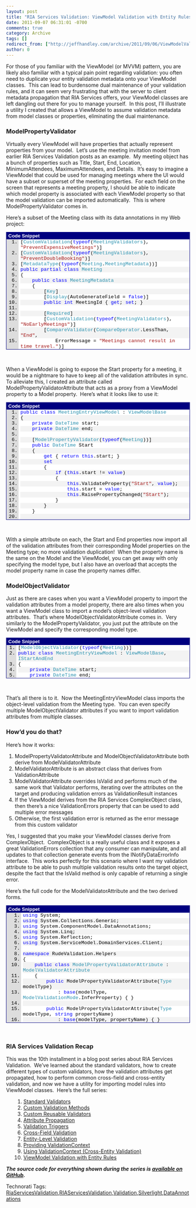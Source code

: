 ```yaml
---
layout: post
title: "RIA Services Validation: ViewModel Validation with Entity Rules"
date: 2011-09-07 06:31:01 -0700
comments: true
category: Archive
tags: []
redirect_from: ["http://jeffhandley.com/archive/2011/09/06/ViewModelValidation.aspx", "http://jeffhandley.com/archive/2011/09/06/viewmodelvalidation.aspx"].aspx
author: 0
---
```

<!-- more -->
<p>For those of you familiar with the ViewModel (or MVVM) pattern, you are likely also familiar with a typical pain point regarding validation: you often need to duplicate your entity validation metadata onto your ViewModel classes.  This can lead to burdensome dual maintenance of your validation rules, and it can seem very frustrating that with the server to client metadata propagation that RIA Services offers, your ViewModel classes are left dangling out there for you to manage yourself.  In this post, I’ll illustrate a utility I created that allows a ViewModel to assume validation metadata from model classes or properties, eliminating the dual maintenance.</p>  <h3>ModelPropertyValidator</h3>  <p>Virtually every ViewModel will have properties that actually represent properties from your model.  Let’s use the meeting invitation model from earlier RIA Services Validation posts as an example.  My meeting object has a bunch of properties such as Title, Start, End, Location, MinimumAttendees, MaximumAttendees, and Details.  It’s easy to imagine a ViewModel that could be used for managing meetings where the UI would have a subset or superset of the meeting properties.  For each field on the screen that represents a meeting property, I should be able to indicate which model property is associated with each ViewModel property so that the model validation can be imported automatically.  This is where ModelPropertyValidator comes in.</p>  <p>Here’s a subset of the Meeting class with its data annotations in my Web project:</p>  <div style="padding-bottom: 0px; margin: 0px; padding-left: 0px; padding-right: 0px; display: inline; float: none; padding-top: 0px" id="scid:9ce6104f-a9aa-4a17-a79f-3a39532ebf7c:659c81d7-43aa-4cca-9634-9279487f2263" class="wlWriterSmartContent">   <div style="border-bottom: #000080 1px solid; border-left: #000080 1px solid; font-family: 'Courier New', courier, monospace; color: #000; font-size: 10pt; border-top: #000080 1px solid; border-right: #000080 1px solid">     <div style="padding-bottom: 2px; padding-left: 5px; padding-right: 5px; font-family: verdana, tahoma, arial, sans-serif; background: #000080; color: #fff; font-weight: bold; padding-top: 2px">Code Snippet</div>      <div style="background: #ddd; max-height: 300px; overflow: auto">       <ol style="padding-bottom: 0px; margin: 0px 0px 0px 2.5em; padding-left: 5px; padding-right: 0px; background: #ffffff; padding-top: 0px">         <li>[<span style="color: #2b91af">CustomValidation</span>(<span style="color: #0000ff">typeof</span>(<span style="color: #2b91af">MeetingValidators</span>), <span style="color: #a31515">"PreventExpensiveMeetings"</span>)] </li>          <li style="background: #f3f3f3">[<span style="color: #2b91af">CustomValidation</span>(<span style="color: #0000ff">typeof</span>(<span style="color: #2b91af">MeetingValidators</span>), <span style="color: #a31515">"PreventDoubleBooking"</span>)] </li>          <li>[<span style="color: #2b91af">MetadataType</span>(<span style="color: #0000ff">typeof</span>(<span style="color: #2b91af">Meeting</span>.<span style="color: #2b91af">MeetingMetadata</span>))] </li>          <li style="background: #f3f3f3"><span style="color: #0000ff">public</span> <span style="color: #0000ff">partial</span> <span style="color: #0000ff">class</span> <span style="color: #2b91af">Meeting</span> </li>          <li>{ </li>          <li style="background: #f3f3f3">    <span style="color: #0000ff">public</span> <span style="color: #0000ff">class</span> <span style="color: #2b91af">MeetingMetadata</span> </li>          <li>    { </li>          <li style="background: #f3f3f3">        [<span style="color: #2b91af">Key</span>] </li>          <li>        [<span style="color: #2b91af">Display</span>(AutoGenerateField = <span style="color: #0000ff">false</span>)] </li>          <li style="background: #f3f3f3">        <span style="color: #0000ff">public</span> <span style="color: #0000ff">int</span> MeetingId { <span style="color: #0000ff">get</span>; <span style="color: #0000ff">set</span>; } </li>          <li>  </li>          <li style="background: #f3f3f3">        [<span style="color: #2b91af">Required</span>] </li>          <li>        [<span style="color: #2b91af">CustomValidation</span>(<span style="color: #0000ff">typeof</span>(<span style="color: #2b91af">MeetingValidators</span>), <span style="color: #a31515">"NoEarlyMeetings"</span>)] </li>          <li style="background: #f3f3f3">        [<span style="color: #2b91af">CompareValidator</span>(<span style="color: #2b91af">CompareOperator</span>.LessThan, <span style="color: #a31515">"End"</span>, </li>          <li>            ErrorMessage = <span style="color: #a31515">"Meetings cannot result in time travel."</span>)] </li>          <li style="background: #f3f3f3">        [<span style="color: #2b91af">DateValidator</span>(<span style="color: #2b91af">DateValidatorType</span>.Future)] </li>          <li>        [<span style="color: #2b91af">Display</span>(Order = 1)] </li>          <li style="background: #f3f3f3">        <span style="color: #0000ff">public</span> <span style="color: #2b91af">DateTime</span> Start { <span style="color: #0000ff">get</span>; <span style="color: #0000ff">set</span>; } </li>          <li>  </li>          <li style="background: #f3f3f3">        [<span style="color: #2b91af">Required</span>] </li>          <li>        [<span style="color: #2b91af">CompareValidator</span>(<span style="color: #2b91af">CompareOperator</span>.GreaterThan, <span style="color: #a31515">"Start"</span>, </li>          <li style="background: #f3f3f3">            ErrorMessage = <span style="color: #a31515">"Meetings cannot result in time travel."</span>)] </li>          <li>        [<span style="color: #2b91af">Display</span>(Order = 2)] </li>          <li style="background: #f3f3f3">        <span style="color: #0000ff">public</span> <span style="color: #2b91af">DateTime</span> End { <span style="color: #0000ff">get</span>; <span style="color: #0000ff">set</span>; } </li>          <li>  </li>          <li style="background: #f3f3f3">        [<span style="color: #2b91af">Required</span>] </li>          <li>        [<span style="color: #2b91af">StringLength</span>(80, MinimumLength = 5, </li>          <li style="background: #f3f3f3">            ErrorMessageResourceType = <span style="color: #0000ff">typeof</span>(<span style="color: #2b91af">ValidationErrorResources</span>), </li>          <li>            ErrorMessageResourceName = <span style="color: #a31515">"TitleStringLengthErrorMessage"</span>)] </li>          <li style="background: #f3f3f3">        <span style="color: #008000">// {0} must be at least {2} characters and no more than {1}.</span> </li>          <li>        [<span style="color: #2b91af">Display</span>(Order = 0)] </li>          <li style="background: #f3f3f3">        <span style="color: #0000ff">public</span> <span style="color: #0000ff">string</span> Title { <span style="color: #0000ff">get</span>; <span style="color: #0000ff">set</span>; } </li>       </ol>     </div>   </div> </div>  <p> </p>  <p>When a ViewModel is going to expose the Start property for a meeting, it would be a nightmare to have to keep all of the validation attributes in sync.  To alleviate this, I created an attribute called ModelPropertyValidatorAttribute that acts as a proxy from a ViewModel property to a Model property.  Here’s what it looks like to use it:</p>  <div style="padding-bottom: 0px; margin: 0px; padding-left: 0px; padding-right: 0px; display: inline; float: none; padding-top: 0px" id="scid:9ce6104f-a9aa-4a17-a79f-3a39532ebf7c:94bcf9a7-a2a1-4503-84cd-8b04b8958344" class="wlWriterSmartContent">   <div style="border-bottom: #000080 1px solid; border-left: #000080 1px solid; font-family: 'Courier New', courier, monospace; color: #000; font-size: 10pt; border-top: #000080 1px solid; border-right: #000080 1px solid">     <div style="padding-bottom: 2px; padding-left: 5px; padding-right: 5px; font-family: verdana, tahoma, arial, sans-serif; background: #000080; color: #fff; font-weight: bold; padding-top: 2px">Code Snippet</div>      <div style="background: #ddd; max-height: 300px; overflow: auto">       <ol style="padding-bottom: 0px; margin: 0px 0px 0px 2.5em; padding-left: 5px; padding-right: 0px; background: #ffffff; padding-top: 0px">         <li><span style="color: #0000ff">public</span> <span style="color: #0000ff">class</span> <span style="color: #2b91af">MeetingEntryViewModel</span> : <span style="color: #2b91af">ViewModelBase</span> </li>          <li style="background: #f3f3f3">{ </li>          <li>    <span style="color: #0000ff">private</span> <span style="color: #2b91af">DateTime</span> start; </li>          <li style="background: #f3f3f3">    <span style="color: #0000ff">private</span> <span style="color: #2b91af">DateTime</span> end; </li>          <li>  </li>          <li style="background: #f3f3f3">    [<span style="color: #2b91af">ModelPropertyValidator</span>(<span style="color: #0000ff">typeof</span>(<span style="color: #2b91af">Meeting</span>))] </li>          <li>    <span style="color: #0000ff">public</span> <span style="color: #2b91af">DateTime</span> Start </li>          <li style="background: #f3f3f3">    { </li>          <li>        <span style="color: #0000ff">get</span> { <span style="color: #0000ff">return</span> <span style="color: #0000ff">this</span>.start; } </li>          <li style="background: #f3f3f3">        <span style="color: #0000ff">set</span> </li>          <li>        { </li>          <li style="background: #f3f3f3">            <span style="color: #0000ff">if</span> (<span style="color: #0000ff">this</span>.start != <span style="color: #0000ff">value</span>) </li>          <li>            { </li>          <li style="background: #f3f3f3">                <span style="color: #0000ff">this</span>.ValidateProperty(<span style="color: #a31515">"Start"</span>, <span style="color: #0000ff">value</span>); </li>          <li>                <span style="color: #0000ff">this</span>.start = <span style="color: #0000ff">value</span>; </li>          <li style="background: #f3f3f3">                <span style="color: #0000ff">this</span>.RaisePropertyChanged(<span style="color: #a31515">"Start"</span>); </li>          <li>            } </li>          <li style="background: #f3f3f3">        } </li>          <li>    } </li>          <li style="background: #f3f3f3">  </li>          <li>    [<span style="color: #2b91af">ModelPropertyValidator</span>(<span style="color: #0000ff">typeof</span>(<span style="color: #2b91af">Meeting</span>))] </li>          <li style="background: #f3f3f3">    <span style="color: #0000ff">public</span> <span style="color: #2b91af">DateTime</span> End </li>          <li>    { </li>          <li style="background: #f3f3f3">        <span style="color: #0000ff">get</span> { <span style="color: #0000ff">return</span> <span style="color: #0000ff">this</span>.end; } </li>          <li>        <span style="color: #0000ff">set</span> </li>          <li style="background: #f3f3f3">        { </li>          <li>            <span style="color: #0000ff">if</span> (<span style="color: #0000ff">this</span>.end != <span style="color: #0000ff">value</span>) </li>          <li style="background: #f3f3f3">            { </li>          <li>                <span style="color: #0000ff">this</span>.ValidateProperty(<span style="color: #a31515">"End"</span>, <span style="color: #0000ff">value</span>); </li>          <li style="background: #f3f3f3">                <span style="color: #0000ff">this</span>.end = <span style="color: #0000ff">value</span>; </li>          <li>                <span style="color: #0000ff">this</span>.RaisePropertyChanged(<span style="color: #a31515">"End"</span>); </li>          <li style="background: #f3f3f3">            } </li>          <li>        } </li>          <li style="background: #f3f3f3">    } </li>          <li>} </li>       </ol>     </div>   </div> </div>  <p> </p>  <p>With a simple attribute on each, the Start and End properties now import all of the validation attributes from their corresponding Model properties on the Meeting type; no more validation duplication!  When the property name is the same on the Model and the ViewModel, you can get away with only specifying the model type, but I also have an overload that accepts the model property name in case the property names differ.</p>  <h3>ModelObjectValidator</h3>  <p>Just as there are cases when you want a ViewModel property to import the validation attributes from a model property, there are also times when you want a ViewModel class to import a model’s object-level validation attributes.  That’s where ModelObjectValidatorAttribute comes in.  Very similarly to the ModelPropertyValidator, you just put the attribute on the ViewModel and specify the corresponding model type.</p>  <div style="padding-bottom: 0px; margin: 0px; padding-left: 0px; padding-right: 0px; display: inline; float: none; padding-top: 0px" id="scid:9ce6104f-a9aa-4a17-a79f-3a39532ebf7c:57b45adf-a303-46cf-85ef-8bdc59e3e945" class="wlWriterSmartContent">   <div style="border-bottom: #000080 1px solid; border-left: #000080 1px solid; font-family: 'Courier New', courier, monospace; color: #000; font-size: 10pt; border-top: #000080 1px solid; border-right: #000080 1px solid">     <div style="padding-bottom: 2px; padding-left: 5px; padding-right: 5px; font-family: verdana, tahoma, arial, sans-serif; background: #000080; color: #fff; font-weight: bold; padding-top: 2px">Code Snippet</div>      <div style="background: #ddd; max-height: 300px; overflow: auto">       <ol style="padding-bottom: 0px; margin: 0px 0px 0px 2em; padding-left: 5px; padding-right: 0px; background: #ffffff; padding-top: 0px">         <li>[<span style="color: #2b91af">ModelObjectValidator</span>(<span style="color: #0000ff">typeof</span>(<span style="color: #2b91af">Meeting</span>))] </li>          <li style="background: #f3f3f3"><span style="color: #0000ff">public</span> <span style="color: #0000ff">class</span> <span style="color: #2b91af">MeetingEntryViewModel</span> : <span style="color: #2b91af">ViewModelBase</span>, <span style="color: #2b91af">IStartAndEnd</span> </li>          <li>{ </li>          <li style="background: #f3f3f3">    <span style="color: #0000ff">private</span> <span style="color: #2b91af">DateTime</span> start; </li>          <li>    <span style="color: #0000ff">private</span> <span style="color: #2b91af">DateTime</span> end; </li>       </ol>     </div>   </div> </div>  <p> </p>  <p>That’s all there is to it.  Now the MeetingEntryViewModel class imports the object-level validation from the Meeting type.  You can even specify multiple ModelObjectValidator attributes if you want to import validation attributes from multiple classes.</p>  <h3>How’d you do that?</h3>  <p>Here’s how it works:</p>  <ol>   <li>ModelPropertyValidatorAttribute and ModelObjectValidatorAttribute both derive from ModelValidatorAttribute </li>    <li>ModelValidatorAttribute is an abstract class that derives from ValidationAttribute </li>    <li>ModelValidatorAttribute overrides IsValid and performs much of the same work that Validator performs, iterating over the attributes on the target and producing validation errors as ValidationResult instances </li>    <li>If the ViewModel derives from the RIA Services ComplexObject class, then there’s a nice ValidationErrors property that can be used to add multiple error messages </li>    <li>Otherwise, the first validation error is returned as the error message from this custom validator </li> </ol>  <p>Yes, I suggested that you make your ViewModel classes derive from ComplexObject.  ComplexObject is a really useful class and it exposes a great ValidationErrors collection that any consumer can manipulate, and all updates to that collection generate events from the INotifyDataErrorInfo interface.  This works perfectly for this scenario where I want my validation attribute to be able to push multiple validation results onto the target object, despite the fact that the IsValid method is only capable of returning a single error.</p>  <p>Here’s the full code for the ModelValidatorAttribute and the two derived forms.</p>  <div style="padding-bottom: 0px; margin: 0px; padding-left: 0px; padding-right: 0px; display: inline; float: none; padding-top: 0px" id="scid:9ce6104f-a9aa-4a17-a79f-3a39532ebf7c:ca92c7da-44b2-4888-af78-92f7747b492c" class="wlWriterSmartContent">   <div style="border-bottom: #000080 1px solid; border-left: #000080 1px solid; font-family: 'Courier New', courier, monospace; color: #000; font-size: 10pt; border-top: #000080 1px solid; border-right: #000080 1px solid">     <div style="padding-bottom: 2px; padding-left: 5px; padding-right: 5px; font-family: verdana, tahoma, arial, sans-serif; background: #000080; color: #fff; font-weight: bold; padding-top: 2px">Code Snippet</div>      <div style="background: #ddd; max-height: 300px; overflow: auto">       <ol style="padding-bottom: 0px; margin: 0px 0px 0px 3em; padding-left: 5px; padding-right: 0px; background: #ffffff; padding-top: 0px">         <li><span style="color: #0000ff">using</span> System; </li>          <li style="background: #f3f3f3"><span style="color: #0000ff">using</span> System.Collections.Generic; </li>          <li><span style="color: #0000ff">using</span> System.ComponentModel.DataAnnotations; </li>          <li style="background: #f3f3f3"><span style="color: #0000ff">using</span> System.Linq; </li>          <li><span style="color: #0000ff">using</span> System.Reflection; </li>          <li style="background: #f3f3f3"><span style="color: #0000ff">using</span> System.ServiceModel.DomainServices.Client; </li>          <li>  </li>          <li style="background: #f3f3f3"><span style="color: #0000ff">namespace</span> RudeValidation.Helpers </li>          <li>{ </li>          <li style="background: #f3f3f3">    <span style="color: #0000ff">public</span> <span style="color: #0000ff">class</span> <span style="color: #2b91af">ModelPropertyValidatorAttribute</span> : <span style="color: #2b91af">ModelValidatorAttribute</span> </li>          <li>    { </li>          <li style="background: #f3f3f3">        <span style="color: #0000ff">public</span> ModelPropertyValidatorAttribute(<span style="color: #2b91af">Type</span> modelType) </li>          <li>            : <span style="color: #0000ff">base</span>(modelType, <span style="color: #2b91af">ModelValidationMode</span>.InferProperty) { } </li>          <li style="background: #f3f3f3">  </li>          <li>        <span style="color: #0000ff">public</span> ModelPropertyValidatorAttribute(<span style="color: #2b91af">Type</span> modelType, <span style="color: #0000ff">string</span> propertyName) </li>          <li style="background: #f3f3f3">            : <span style="color: #0000ff">base</span>(modelType, propertyName) { } </li>          <li>    } </li>          <li style="background: #f3f3f3">  </li>          <li>    <span style="color: #0000ff">public</span> <span style="color: #0000ff">class</span> <span style="color: #2b91af">ModelObjectValidatorAttribute</span> : <span style="color: #2b91af">ModelValidatorAttribute</span> </li>          <li style="background: #f3f3f3">    { </li>          <li>        <span style="color: #0000ff">public</span> ModelObjectValidatorAttribute(<span style="color: #2b91af">Type</span> modelType) </li>          <li style="background: #f3f3f3">            : <span style="color: #0000ff">base</span>(modelType, <span style="color: #2b91af">ModelValidationMode</span>.Object) { } </li>          <li>    } </li>          <li style="background: #f3f3f3">  </li>          <li>    [<span style="color: #2b91af">AttributeUsage</span>(<span style="color: #2b91af">AttributeTargets</span>.Property | <span style="color: #2b91af">AttributeTargets</span>.Class | <span style="color: #2b91af">AttributeTargets</span>.Parameter, AllowMultiple = <span style="color: #0000ff">true</span>)] </li>          <li style="background: #f3f3f3">    <span style="color: #0000ff">public</span> <span style="color: #0000ff">abstract</span> <span style="color: #0000ff">class</span> <span style="color: #2b91af">ModelValidatorAttribute</span> : <span style="color: #2b91af">ValidationAttribute</span> </li>          <li>    { </li>          <li style="background: #f3f3f3">        <span style="color: #0000ff">public</span> <span style="color: #2b91af">Type</span> ModelType { <span style="color: #0000ff">get</span>; <span style="color: #0000ff">private</span> <span style="color: #0000ff">set</span>; } </li>          <li>        <span style="color: #0000ff">public</span> <span style="color: #2b91af">ModelValidationMode</span> ValidationMode { <span style="color: #0000ff">get</span>; <span style="color: #0000ff">private</span> <span style="color: #0000ff">set</span>; } </li>          <li style="background: #f3f3f3">        <span style="color: #0000ff">public</span> <span style="color: #0000ff">string</span> ModelProperty { <span style="color: #0000ff">get</span>; <span style="color: #0000ff">private</span> <span style="color: #0000ff">set</span>; } </li>          <li>  </li>          <li style="background: #f3f3f3">        <span style="color: #0000ff">private</span> <span style="color: #0000ff">object</span> model; </li>          <li>  </li>          <li style="background: #f3f3f3">        <span style="color: #0000ff">public</span> ModelValidatorAttribute(<span style="color: #2b91af">Type</span> modelType, <span style="color: #2b91af">ModelValidationMode</span> validationMode) </li>          <li>        { </li>          <li style="background: #f3f3f3">            <span style="color: #0000ff">this</span>.ModelType = modelType; </li>          <li>            <span style="color: #0000ff">this</span>.ValidationMode = validationMode; </li>          <li style="background: #f3f3f3">        } </li>          <li>  </li>          <li style="background: #f3f3f3">        <span style="color: #0000ff">public</span> ModelValidatorAttribute(<span style="color: #2b91af">Type</span> modelType, <span style="color: #0000ff">string</span> modelPropertyName) </li>          <li>        { </li>          <li style="background: #f3f3f3">            <span style="color: #0000ff">this</span>.ModelType = modelType; </li>          <li>            <span style="color: #0000ff">this</span>.ValidationMode = Helpers.<span style="color: #2b91af">ModelValidationMode</span>.SpecifiedProperty; </li>          <li style="background: #f3f3f3">            <span style="color: #0000ff">this</span>.ModelProperty = modelPropertyName; </li>          <li>        } </li>          <li style="background: #f3f3f3">  </li>          <li>        <span style="color: #0000ff">protected</span> <span style="color: #0000ff">override</span> <span style="color: #2b91af">ValidationResult</span> IsValid(<span style="color: #0000ff">object</span> value, <span style="color: #2b91af">ValidationContext</span> validationContext) </li>          <li style="background: #f3f3f3">        { </li>          <li>            <span style="color: #0000ff">if</span> (model == <span style="color: #0000ff">null</span>) </li>          <li style="background: #f3f3f3">            { </li>          <li>                model = <span style="color: #2b91af">Activator</span>.CreateInstance(<span style="color: #0000ff">this</span>.ModelType); </li>          <li style="background: #f3f3f3">            } </li>          <li>  </li>          <li style="background: #f3f3f3">            <span style="color: #2b91af">ValidationContext</span> redirectedContext = <span style="color: #0000ff">new</span> <span style="color: #2b91af">ValidationContext</span>(model, validationContext, validationContext.Items); </li>          <li>  </li>          <li style="background: #f3f3f3">            <span style="color: #0000ff">switch</span> (<span style="color: #0000ff">this</span>.ValidationMode) </li>          <li>            { </li>          <li style="background: #f3f3f3">                <span style="color: #0000ff">case</span> <span style="color: #2b91af">ModelValidationMode</span>.InferProperty: </li>          <li>                    redirectedContext.MemberName = validationContext.MemberName; </li>          <li style="background: #f3f3f3">                    <span style="color: #0000ff">break</span>; </li>          <li>                <span style="color: #0000ff">case</span> <span style="color: #2b91af">ModelValidationMode</span>.SpecifiedProperty: </li>          <li style="background: #f3f3f3">                    redirectedContext.MemberName = <span style="color: #0000ff">this</span>.ModelProperty; </li>          <li>                    <span style="color: #0000ff">break</span>; </li>          <li style="background: #f3f3f3">                <span style="color: #0000ff">case</span> <span style="color: #2b91af">ModelValidationMode</span>.Object: </li>          <li>                    redirectedContext.MemberName = <span style="color: #0000ff">null</span>; </li>          <li style="background: #f3f3f3">                    <span style="color: #0000ff">break</span>; </li>          <li>            } </li>          <li style="background: #f3f3f3">  </li>          <li>            <span style="color: #2b91af">ComplexObject</span> targetEntity = validationContext.ObjectInstance <span style="color: #0000ff">as</span> <span style="color: #2b91af">ComplexObject</span>; </li>          <li style="background: #f3f3f3">            <span style="color: #0000ff">var</span> breakOnFirstError = (targetEntity == <span style="color: #0000ff">null</span>); </li>          <li>            <span style="color: #2b91af">IEnumerable</span>&lt;<span style="color: #2b91af">ValidationResult</span>&gt; validationResults = TryValidateProperty(value, validationContext, redirectedContext, breakOnFirstError); </li>          <li style="background: #f3f3f3">  </li>          <li>            <span style="color: #0000ff">if</span> (validationResults.Any()) </li>          <li style="background: #f3f3f3">            { </li>          <li>                <span style="color: #0000ff">if</span> (validationResults.Count() == 1) </li>          <li style="background: #f3f3f3">                { </li>          <li>                    <span style="color: #0000ff">return</span> validationResults.Single(); </li>          <li style="background: #f3f3f3">                } </li>          <li>  </li>          <li style="background: #f3f3f3">                <span style="color: #0000ff">if</span> (targetEntity != <span style="color: #0000ff">null</span>) </li>          <li>                { </li>          <li style="background: #f3f3f3">                    <span style="color: #0000ff">foreach</span> (<span style="color: #2b91af">ValidationResult</span> result <span style="color: #0000ff">in</span> validationResults.Skip(1)) </li>          <li>                    { </li>          <li style="background: #f3f3f3">                        targetEntity.ValidationErrors.Add(result); </li>          <li>                    } </li>          <li style="background: #f3f3f3">                } </li>          <li>  </li>          <li style="background: #f3f3f3">                <span style="color: #0000ff">return</span> validationResults.First(); </li>          <li>            } </li>          <li style="background: #f3f3f3">  </li>          <li>            <span style="color: #0000ff">return</span> <span style="color: #2b91af">ValidationResult</span>.Success; </li>          <li style="background: #f3f3f3">        } </li>          <li>  </li>          <li style="background: #f3f3f3">        <span style="color: #0000ff">private</span> <span style="color: #0000ff">static</span> <span style="color: #2b91af">IEnumerable</span>&lt;<span style="color: #2b91af">ValidationResult</span>&gt; TryValidateProperty(<span style="color: #0000ff">object</span> value, <span style="color: #2b91af">ValidationContext</span> validationContext, <span style="color: #2b91af">ValidationContext</span> modelValidationContext, <span style="color: #0000ff">bool</span> breakOnFirstError) </li>          <li>        { </li>          <li style="background: #f3f3f3">            <span style="color: #2b91af">ICustomAttributeProvider</span> validatorProvider; </li>          <li>  </li>          <li style="background: #f3f3f3">            <span style="color: #0000ff">if</span> (!<span style="color: #0000ff">string</span>.IsNullOrEmpty(modelValidationContext.MemberName)) </li>          <li>            { </li>          <li style="background: #f3f3f3">                validatorProvider = modelValidationContext.ObjectType.GetProperty(modelValidationContext.MemberName); </li>          <li>            } </li>          <li style="background: #f3f3f3">            <span style="color: #0000ff">else</span> </li>          <li>            { </li>          <li style="background: #f3f3f3">                validatorProvider = modelValidationContext.ObjectType; </li>          <li>            } </li>          <li style="background: #f3f3f3">  </li>          <li>            <span style="color: #2b91af">IEnumerable</span>&lt;<span style="color: #2b91af">ValidationAttribute</span>&gt; validators = validatorProvider </li>          <li style="background: #f3f3f3">                .GetCustomAttributes(<span style="color: #0000ff">typeof</span>(<span style="color: #2b91af">ValidationAttribute</span>), <span style="color: #0000ff">true</span>) </li>          <li>                .Cast&lt;<span style="color: #2b91af">ValidationAttribute</span>&gt;(); </li>          <li style="background: #f3f3f3">  </li>          <li>            <span style="color: #2b91af">IEnumerable</span>&lt;<span style="color: #2b91af">ValidationResult</span>&gt; results = GetValidationErrors(value, validationContext, validators, breakOnFirstError); </li>          <li style="background: #f3f3f3">            <span style="color: #0000ff">return</span> results; </li>          <li>        } </li>          <li style="background: #f3f3f3">  </li>          <li>        <span style="color: #0000ff">private</span> <span style="color: #0000ff">static</span> <span style="color: #2b91af">IEnumerable</span>&lt;<span style="color: #2b91af">ValidationResult</span>&gt; GetValidationErrors(<span style="color: #0000ff">object</span> value, <span style="color: #2b91af">ValidationContext</span> validationContext, <span style="color: #2b91af">IEnumerable</span>&lt;<span style="color: #2b91af">ValidationAttribute</span>&gt; attributes, <span style="color: #0000ff">bool</span> breakOnFirstError) </li>          <li style="background: #f3f3f3">        { </li>          <li>            <span style="color: #2b91af">List</span>&lt;<span style="color: #2b91af">ValidationResult</span>&gt; errors = <span style="color: #0000ff">new</span> <span style="color: #2b91af">List</span>&lt;<span style="color: #2b91af">ValidationResult</span>&gt;(); </li>          <li style="background: #f3f3f3">            <span style="color: #0000ff">bool</span> hasErrors = <span style="color: #0000ff">false</span>; </li>          <li>            <span style="color: #2b91af">ValidationResult</span> result; </li>          <li style="background: #f3f3f3">  </li>          <li>            <span style="color: #0000ff">foreach</span> (<span style="color: #2b91af">RequiredAttribute</span> required <span style="color: #0000ff">in</span> attributes.OfType&lt;<span style="color: #2b91af">RequiredAttribute</span>&gt;()) </li>          <li style="background: #f3f3f3">            { </li>          <li>                result = required.GetValidationResult(value, validationContext); </li>          <li style="background: #f3f3f3">  </li>          <li>                <span style="color: #0000ff">if</span> (result != <span style="color: #2b91af">ValidationResult</span>.Success) </li>          <li style="background: #f3f3f3">                { </li>          <li>                    errors.Add(result); </li>          <li style="background: #f3f3f3">                    hasErrors = <span style="color: #0000ff">true</span>; </li>          <li>  </li>          <li style="background: #f3f3f3">                    <span style="color: #0000ff">if</span> (breakOnFirstError) </li>          <li>                    { </li>          <li style="background: #f3f3f3">                        <span style="color: #0000ff">return</span> errors; </li>          <li>                    } </li>          <li style="background: #f3f3f3">                } </li>          <li>            } </li>          <li style="background: #f3f3f3">  </li>          <li>            <span style="color: #0000ff">if</span> (hasErrors) </li>          <li style="background: #f3f3f3">            { </li>          <li>                <span style="color: #0000ff">return</span> errors; </li>          <li style="background: #f3f3f3">            } </li>          <li>  </li>          <li style="background: #f3f3f3">            <span style="color: #0000ff">foreach</span> (<span style="color: #2b91af">ValidationAttribute</span> attribute <span style="color: #0000ff">in</span> attributes) </li>          <li>            { </li>          <li style="background: #f3f3f3">                <span style="color: #0000ff">if</span> (attribute <span style="color: #0000ff">is</span> <span style="color: #2b91af">RequiredAttribute</span>) </li>          <li>                { </li>          <li style="background: #f3f3f3">                    <span style="color: #0000ff">continue</span>; </li>          <li>                } </li>          <li style="background: #f3f3f3">  </li>          <li>                result = attribute.GetValidationResult(value, validationContext); </li>          <li style="background: #f3f3f3">  </li>          <li>                <span style="color: #0000ff">if</span> (result != <span style="color: #2b91af">ValidationResult</span>.Success) </li>          <li style="background: #f3f3f3">                { </li>          <li>                    errors.Add(result); </li>          <li style="background: #f3f3f3">                    hasErrors = <span style="color: #0000ff">true</span>; </li>          <li>  </li>          <li style="background: #f3f3f3">                    <span style="color: #0000ff">if</span> (breakOnFirstError) </li>          <li>                    { </li>          <li style="background: #f3f3f3">                        <span style="color: #0000ff">return</span> errors; </li>          <li>                    } </li>          <li style="background: #f3f3f3">                } </li>          <li>            } </li>          <li style="background: #f3f3f3">  </li>          <li>            <span style="color: #0000ff">return</span> errors; </li>          <li style="background: #f3f3f3">        } </li>          <li>    } </li>          <li style="background: #f3f3f3">  </li>          <li>    <span style="color: #0000ff">public</span> <span style="color: #0000ff">enum</span> <span style="color: #2b91af">ModelValidationMode</span> </li>          <li style="background: #f3f3f3">    { </li>          <li>        InferProperty, </li>          <li style="background: #f3f3f3">        SpecifiedProperty, </li>          <li>        Object </li>          <li style="background: #f3f3f3">    } </li>          <li>} </li>       </ol>     </div>   </div> </div>  <p> </p>  <h3>RIA Services Validation Recap</h3>  <p>This was the 10th installment in a blog post series about RIA Services Validation.  We’ve learned about the standard validators, how to create different types of custom validators, how the validation attributes get propagated, how to perform common cross-field and cross-entity validation, and now we have a utility for importing model rules into ViewModel classes.  Here’s the full series:</p>  <ol>   <ol>     <li><a href="http://jeffhandley.com/archive/2010/09/22/RiaServicesStandardValidators.aspx">Standard Validators</a> </li>      <li><a href="http://jeffhandley.com/archive/2010/09/25/RiaServicesCustomValidationMethods.aspx">Custom Validation Methods</a> </li>      <li><a href="http://jeffhandley.com/archive/2010/09/26/RiaServicesCustomReusableValidators.aspx">Custom Reusable Validators</a> </li>      <li><a href="http://jeffhandley.com/archive/2010/09/30/RiaServicesValidationAttributePropagation.aspx">Attribute Propagation</a> </li>      <li><a href="http://jeffhandley.com/archive/2010/10/06/RiaServicesValidationTriggers.aspx">Validation Triggers</a> </li>      <li><a href="http://jeffhandley.com/archive/2010/10/10/CrossFieldValidation.aspx">Cross-Field Validation</a> </li>      <li><a href="http://jeffhandley.com/archive/2010/10/12/EntityLevelValidation.aspx">Entity-Level Validation</a> </li>      <li><a href="http://jeffhandley.com/archive/2010/10/25/RiaServicesValidationContext.aspx">Providing ValidationContext</a> </li>      <li><a href="http://jeffhandley.com/archive/2010/10/25/CrossEntityValidation.aspx">Using ValidationContext (Cross-Entity Validation)</a> </li>      <li><a href="http://jeffhandley.com/archive/2011/09/06/ViewModelValidation.aspx">ViewModel Validation with Entity Rules</a> </li>   </ol> </ol>  <p><strong><em>The source code for everything shown during the series is <a href="http://jeffhandley.com/archive/2011/09/06/RIA-Services-Validation-Available-on-GitHub.aspx">available on GitHub</a>.</em></strong></p>  <div style="padding-bottom: 0px; margin: 0px; padding-left: 0px; padding-right: 0px; display: inline; float: none; padding-top: 0px" id="scid:0767317B-992E-4b12-91E0-4F059A8CECA8:44bf9f0c-64be-43cb-8967-e2ec437badea" class="wlWriterSmartContent">Technorati Tags: <a href="http://technorati.com/tags/RiaServicesValidation" rel="tag">RiaServicesValidation</a>,<a href="http://technorati.com/tags/RIAServicesValidation" rel="tag">RIAServicesValidation</a>,<a href="http://technorati.com/tags/Validation" rel="tag">Validation</a>,<a href="http://technorati.com/tags/Silverlight" rel="tag">Silverlight</a>,<a href="http://technorati.com/tags/DataAnnotations" rel="tag">DataAnnotations</a></div>

